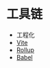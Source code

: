 # 工具链

- 工程化
- [Vite](https://vitejs.dev/)
- [Rollup](https://rollupjs.org/)
- [Babel](https://babeljs.io/)
